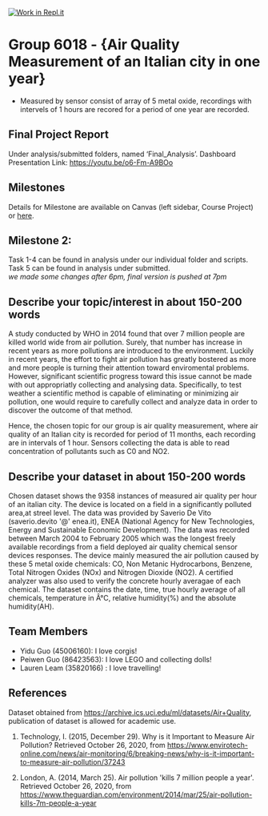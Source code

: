 [![Work in Repl.it](https://classroom.github.com/assets/work-in-replit-14baed9a392b3a25080506f3b7b6d57f295ec2978f6f33ec97e36a161684cbe9.svg)](https://classroom.github.com/online_ide?assignment_repo_id=311623&assignment_repo_type=GroupAssignmentRepo)
# Group 6018 - {Air Quality Measurement of an Italian city in one year}

- Measured by sensor consist of array of 5 metal oxide, recordings with intervels of 1 hours are recored for a period of one year are recorded. 

## Final Project Report
Under analysis/submitted folders, named ‘Final_Analysis’.
Dashboard Presentation Link: https://youtu.be/o6-Fm-A9BOo

## Milestones

Details for Milestone are available on Canvas (left sidebar, Course Project) or [here](https://firas.moosvi.com/courses/data301/project/milestone01.html).  
  
## Milestone 2:  
Task 1-4 can be found in analysis under our individual folder and scripts.  
Task 5 can be found in analysis under submitted.  
*we made some changes after 6pm, final version is pushed at 7pm*

## Describe your topic/interest in about 150-200 words

A study conducted by WHO in 2014 found that over 7 million people are killed world wide from air pollution. Surely, that number has increase in recent years as more pollutions are introduced to the environment. Luckily in recent years, the effort to fight air pollution has greatly bostered as more and more people is turning their attention toward enviromental problems. However, significant scientific progress toward this issue cannot be made with out appropriatly collecting and analysing data. Specifically, to test weather a scientific method is capable of eliminating or minimizing air pollution, one would require to carefully collect and analyze data in order to discover the outcome of that method. 

Hence, the chosen topic for our group is air quality measurement, where air quality of an Italian city is recorded for period of 11 months, each recording are in intervals of 1 hour. Sensors collecting the data is able to read concentration of pollutants such as C0 and NO2.

## Describe your dataset in about 150-200 words

Chosen dataset shows the 9358 instances of measured air quality per hour of an italian city. The device is located on a field in a significantly polluted area,at streel level. The data was provided by Saverio De Vito (saverio.devito '@' enea.it), ENEA (National Agency for New Technologies, Energy and Sustainable Economic Development). The data was recorded between March 2004 to February 2005 which was the longest freely available recordings from a field deployed air quality chemical sensor devices responses. The device mainly measured the  air pollution caused by these 5 metal oxide chemicals: CO, Non Metanic Hydrocarbons, Benzene, Total Nitrogen Oxides (NOx) and Nitrogen Dioxide (NO2). A certified analyzer was also used to verify the concrete hourly averagae of each chemical. The dataset contains the date, time, true hourly average of all chemicals, temperature in Â°C, relative humidity(%) and the absolute humidity(AH).

## Team Members

- Yidu Guo (45006160): I love corgis!
- Peiwen Guo (86423563): I love LEGO and collecting dolls!
- Lauren Leam (35820166) : I love travelling! 

## References

Dataset obtained from https://archive.ics.uci.edu/ml/datasets/Air+Quality, publication of dataset is allowed for academic use.

1. Technology, I. (2015, December 29). Why is it Important to Measure Air Pollution? Retrieved October 26, 2020, from https://www.envirotech-online.com/news/air-monitoring/6/breaking-news/why-is-it-important-to-measure-air-pollution/37243

2. London, A. (2014, March 25). Air pollution 'kills 7 million people a year'. Retrieved October 26, 2020, from https://www.theguardian.com/environment/2014/mar/25/air-pollution-kills-7m-people-a-year
